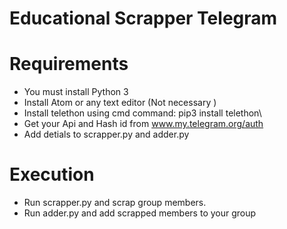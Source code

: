 # Educational Scrapper Telegram

# Requirements

- You must install Python 3
- Install Atom or any text editor (Not necessary )
- Install telethon using cmd  command: pip3 install telethon\
- Get your Api and Hash id from www.my.telegram.org/auth
- Add detials to scrapper.py and adder.py

# Execution

- Run scrapper.py and scrap group members.
- Run adder.py and add scrapped members to your group
